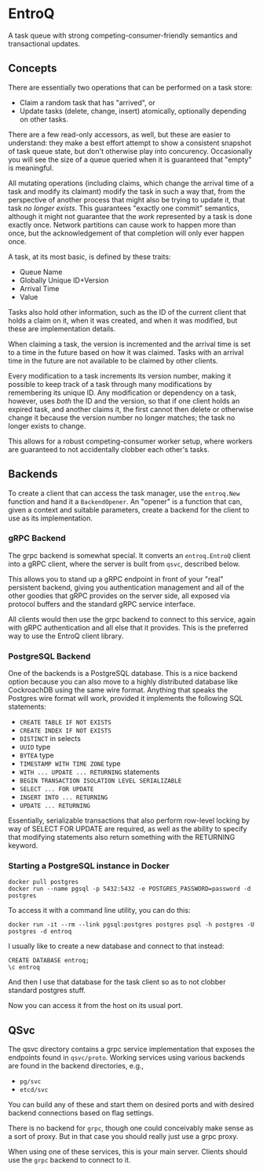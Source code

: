 # EntroQ

A task queue with strong competing-consumer-friendly semantics and transactional updates.

## Concepts

There are essentially two operations that can be performed on a task store:

- Claim a random task that has "arrived", or
- Update tasks (delete, change, insert) atomically, optionally depending on other tasks.

There are a few read-only accessors, as well, but these are easier to
understand: they make a best effort attempt to show a consistent snapshot of
task queue state, but don't otherwise play into concurency. Occasionally you
will see the size of a queue queried when it is guaranteed that "empty" is
meaningful.

All mutating operations (including claims, which change the arrival time of a
task and modify its claimant) modify the task in such a way that, from the
perspective of another process that might also be trying to update it, that
task _no longer exists_. This guarantees "exactly one commit" semantics, although
it might not guarantee that the _work_ represented by a task is done exactly
once. Network partitions can cause work to happen more than once, but the
acknowledgement of that completion will only ever happen once.

A task, at its most basic, is defined by these traits:

- Queue Name
- Globally Unique ID+Version
- Arrival Time
- Value

Tasks also hold other information, such as the ID of the current client that
holds a claim on it, when it was created, and when it was modified, but these
are implementation details.

When claiming a task, the version is incremented and the arrival time is set to
a time in the future based on how it was claimed. Tasks with an arrival time
in the future are not available to be claimed by other clients.

Every modification to a task increments its version number, making it possible to
keep track of a task through many modifications by remembering its unique ID.
Any modification or dependency on a task, however, uses _both_ the ID and the
version, so that if one client holds an expired task, and another claims it,
the first cannot then delete or otherwise change it because the version number
no longer matches; the task no longer exists to change.

This allows for a robust competing-consumer worker setup, where workers are
guaranteed to not accidentally clobber each other's tasks.

## Backends

To create a client that can access the task manager, use the `entroq.New`
function and hand it a `BackendOpener`. An "opener" is a function that can,
given a context and suitable parameters, create a backend for the client to use
as its implementation.

### gRPC Backend

The grpc backend is somewhat special. It converts an `entroq.EntroQ` client
into a gRPC client, where the server is built from `qsvc`, described below.

This allows you to stand up a gRPC endpoint in front of your "real" persistent
backend, giving you authentication management and all of the other goodies that
gRPC provides on the server side, all exposed via protocol buffers and the
standard gRPC service interface.

All clients would then use the grpc backend to connect to this service, again
with gRPC authentication and all else that it provides. This is the preferred
way to use the EntroQ client library.

### PostgreSQL Backend

One of the backends is a PostgreSQL database. This is a nice backend option
because you can also move to a highly distributed database like CockroachDB
using the same wire format. Anything that speaks the Postgres wire format will
work, provided it implements the following SQL statements:

- `CREATE TABLE IF NOT EXISTS`
- `CREATE INDEX IF NOT EXISTS`
- `DISTINCT` in selects
- `UUID` type
- `BYTEA` type
- `TIMESTAMP WITH TIME ZONE` type
- `WITH ... UPDATE ... RETURNING` statements
- `BEGIN TRANSACTION ISOLATION LEVEL SERIALIZABLE`
- `SELECT ... FOR UPDATE`
- `INSERT INTO ... RETURNING`
- `UPDATE ... RETURNING`

Essentially, serializable transactions that also perform row-level locking by
way of SELECT FOR UPDATE are required, as well as the ability to specify that
modifying statements also return something with the RETURNING keyword.

### Starting a PostgreSQL instance in Docker

```
docker pull postgres
docker run --name pgsql -p 5432:5432 -e POSTGRES_PASSWORD=password -d postgres
```

To access it with a command line utility, you can do this:

```
docker run -it --rm --link pgsql:postgres postgres psql -h postgres -U postgres -d entroq
```

I usually like to create a new database and connect to that instead:

```
CREATE DATABASE entroq;
\c entroq
```

And then I use that database for the task client so as to not clobber standard postgres stuff.

Now you can access it from the host on its usual port.

## QSvc

The qsvc directory contains a grpc service implementation that exposes the
endpoints found in `qsvc/proto`. Working services using various backends are
found in the backend directories, e.g.,

- `pg/svc`
- `etcd/svc`

You can build any of these and start them on desired ports and with desired backend connections based on flag settings.

There is no backend for `grpc`, though one could conceivably make sense as a
sort of proxy. But in that case you should really just use a grpc proxy.

When using one of these services, this is your main server. Clients should use
the `grpc` backend to connect to it.
